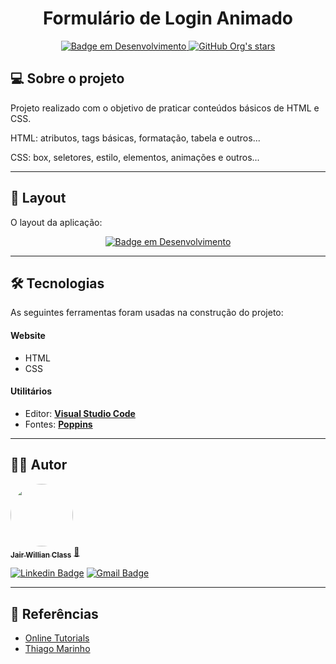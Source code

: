 <h1 align="center"> 
  Formulário de Login Animado
</h1>

<p align="center">
  <a href="http://img.shields.io/static/v1?label=STATUS&message=EM%20DESENVOLVIMENTO&color=GREEN&style=for-the-badge">
    <img alt="Badge em Desenvolvimento" src="http://img.shields.io/static/v1?label=STATUS&message=EM%20DESENVOLVIMENTO&color=GREEN&style=for-the-badge">
  </a>
	
  <a href="https://img.shields.io/github/stars/jairclass?style=social">
    <img alt="GitHub Org's stars" src="https://img.shields.io/github/stars/jairclass?style=social">
  </a>
</p>



## 💻 Sobre o projeto
Projeto realizado com o objetivo de praticar conteúdos básicos de HTML e CSS.

HTML: atributos, tags básicas, formatação, tabela e outros...

CSS: box, seletores, estilo, elementos, animações e outros...

---

## 🎨 Layout

O layout da aplicação:

<p align="center">
  <a href="https://user-images.githubusercontent.com/93795922/205811947-62572aa6-78a9-45d7-90d0-2711d58a358e.png">
    <img alt="Badge em Desenvolvimento" src="https://user-images.githubusercontent.com/93795922/205811947-62572aa6-78a9-45d7-90d0-2711d58a358e.png">
  </a>
				      

---

## 🛠 Tecnologias

As seguintes ferramentas foram usadas na construção do projeto:

#### **Website** 

- HTML
- CSS

#### [](https://github.com/tgmarinho/Ecoleta#utilit%C3%A1rios)**Utilitários**

-   Editor:  **[Visual Studio Code](https://code.visualstudio.com/)**  
-   Fontes:  **[Poppins](https://fonts.googleapis.com/css2?family=Poppins:wght@300;400;500;600;700;800;900&display=swap')**


---

## 🦸‍♂️ Autor

<a href="https://media-exp1.licdn.com/dms/image/D4E03AQH1E9Au-1R3KA/profile-displayphoto-shrink_200_200/0/1668486728233?e=1675900800&v=beta&t=lZzheQN5C-kMXrIGrCo7vpp1EpQrKCa0XxNTEsAg7FQ">
 <img style="border-radius: 50%;" src="https://avatars3.githubusercontent.com/u/380327?s=460&u=61b426b901b8fe02e12019b1fdb67bf0072d4f00&v=4" width="100px;" alt=""/>
 <br />
 <sub><b>Jair Willian Class</b></sub></a> <a href="https://avatars.githubusercontent.com/u/93795922?v=4" title="Perfil">🚀</a>
 <br />


[![Linkedin Badge](https://img.shields.io/badge/-Jair-blue?style=flat-square&logo=Linkedin&logoColor=white&link=https://www.linkedin.com/in/jairwillianclass/)](https://www.linkedin.com/in/jairwillianclass/) [![Gmail Badge](https://img.shields.io/badge/-j.willianclass02@gmail.com-c14438?style=flat-square&logo=Gmail&logoColor=white&link=mailto:j.willianclass02@gmail.com)](mailto:j.willianclass02@gmail.com)

---

## 📝 Referências

 - [Online Tutorials](https://www.youtube.com/watch?v=cxm5bCCa9OA&list=WL&index=6)
 - [Thiago Marinho](https://github.com/tgmarinho)													    

